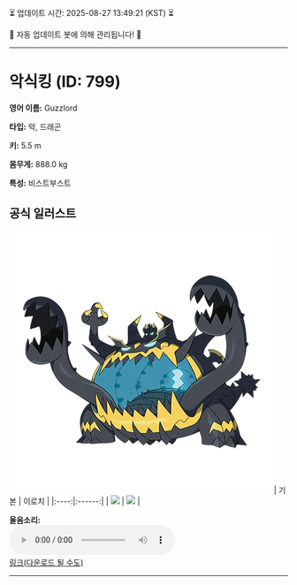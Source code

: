 
⏳ 업데이트 시간: 2025-08-27 13:49:21 (KST) ⏳

🤖 자동 업데이트 봇에 의해 관리됩니다! 🤖

---

# 악식킹 (ID: 799)
**영어 이름:** Guzzlord

**타입:** 악, 드래곤

**키:** 5.5 m

**몸무게:** 888.0 kg

**특성:** 비스트부스트

## 공식 일러스트
![](https://raw.githubusercontent.com/PokeAPI/sprites/master/sprites/pokemon/other/official-artwork/799.png)
| 기본 | 이로치 |
|:----:|:------:|
| <img src="http://play.pokemonshowdown.com/sprites/ani/guzzlord.gif" width="200"> | <img src="http://play.pokemonshowdown.com/sprites/ani-shiny/guzzlord.gif" width="200"> |

**울음소리:**<br><audio controls src="https://raw.githubusercontent.com/PokeAPI/cries/main/cries/pokemon/latest/799.ogg"></audio><br> [링크(다운로드 될 수도)](https://raw.githubusercontent.com/PokeAPI/cries/main/cries/pokemon/latest/799.ogg)


---
